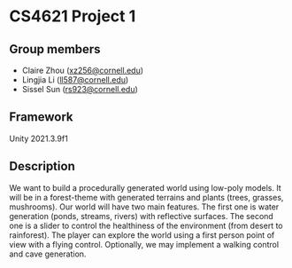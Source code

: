 # CS4621 Project 1

## Group members
- Claire Zhou (xz256@cornell.edu)
- Lingjia Li (ll587@cornell.edu)
- Sissel Sun (rs923@cornell.edu)

## Framework

Unity 2021.3.9f1

## Description

We want to build a procedurally generated world using low-poly models. It will be in a forest-theme with generated terrains and plants (trees, grasses, mushrooms). Our world will have two main features. The first one is water generation (ponds, streams, rivers) with reflective surfaces. The second one is a slider to control the healthiness of the environment (from desert to rainforest). The player can explore the world using a first person point of view with a flying control. Optionally, we may implement a walking control and cave generation.
